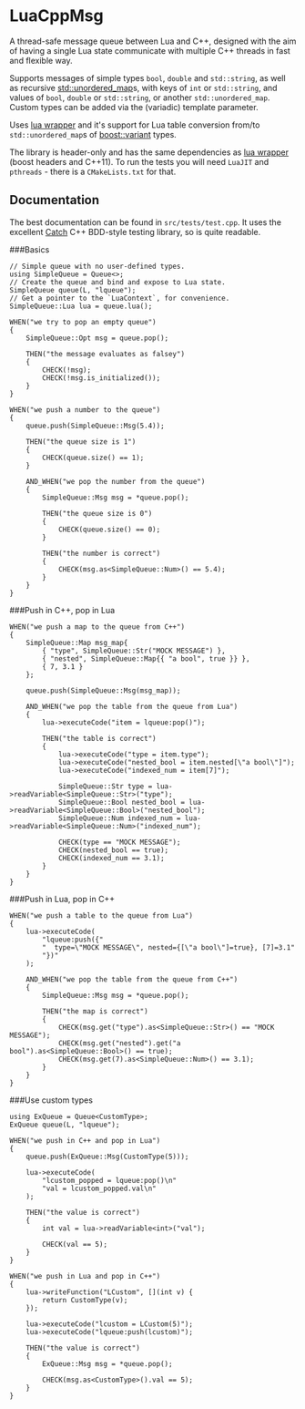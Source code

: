 # LuaCppMsg
A thread-safe message queue between Lua and C++, designed with the aim of having a single 
Lua state communicate with multiple C++ threads in fast and flexible way.

Supports messages of simple types `bool`, `double` and `std::string`, as well as 
recursive [std::unordered_map](http://en.cppreference.com/w/cpp/container/unordered_map)s, with 
keys of `int` or `std::string`, and values of `bool`, 
`double` or `std::string`, or another `std::unordered_map`.  Custom types can be added via the 
(variadic) template parameter.

Uses [lua wrapper](https://github.com/ahupowerdns/luawrapper) and it's support for Lua table 
conversion from/to `std::unordered_map`s 
of [boost::variant](http://www.boost.org/doc/libs/1_61_0/doc/html/variant.html) types.

The library is header-only and has the same dependencies as 
[lua wrapper](https://github.com/ahupowerdns/luawrapper) (boost headers and  C++11).  To run the 
tests you will need `LuaJIT` and `pthreads` - there is a `CMakeLists.txt`
for that.

## Documentation
The best documentation can be found in `src/tests/test.cpp`.  It uses the excellent
[Catch](https://github.com/philsquared/Catch) C++ BDD-style testing library, so is quite readable.


###Basics
```
// Simple queue with no user-defined types.
using SimpleQueue = Queue<>;
// Create the queue and bind and expose to Lua state.
SimpleQueue queue(L, "lqueue");
// Get a pointer to the `LuaContext`, for convenience. 
SimpleQueue::Lua lua = queue.lua();
```
```
WHEN("we try to pop an empty queue")
{
	SimpleQueue::Opt msg = queue.pop();

	THEN("the message evaluates as falsey")
	{
		CHECK(!msg);
		CHECK(!msg.is_initialized());
	}
}
```
```
WHEN("we push a number to the queue")
{
	queue.push(SimpleQueue::Msg(5.4));

	THEN("the queue size is 1")
	{
		CHECK(queue.size() == 1);
	}

	AND_WHEN("we pop the number from the queue")
	{
		SimpleQueue::Msg msg = *queue.pop();

		THEN("the queue size is 0")
		{
			CHECK(queue.size() == 0);
		}

		THEN("the number is correct")
		{
			CHECK(msg.as<SimpleQueue::Num>() == 5.4);
		}
	}
}
```		

###Push in C++, pop in Lua

```
WHEN("we push a map to the queue from C++")
{
	SimpleQueue::Map msg_map{
		{ "type", SimpleQueue::Str("MOCK MESSAGE") },
		{ "nested", SimpleQueue::Map{{ "a bool", true }} },
		{ 7, 3.1 }
	};

	queue.push(SimpleQueue::Msg(msg_map));

	AND_WHEN("we pop the table from the queue from Lua")
	{
		lua->executeCode("item = lqueue:pop()");

		THEN("the table is correct")
		{
			lua->executeCode("type = item.type");
			lua->executeCode("nested_bool = item.nested[\"a bool\"]");
			lua->executeCode("indexed_num = item[7]");

			SimpleQueue::Str type = lua->readVariable<SimpleQueue::Str>("type");
			SimpleQueue::Bool nested_bool = lua->readVariable<SimpleQueue::Bool>("nested_bool");
			SimpleQueue::Num indexed_num = lua->readVariable<SimpleQueue::Num>("indexed_num");

			CHECK(type == "MOCK MESSAGE");
			CHECK(nested_bool == true);
			CHECK(indexed_num == 3.1);
		}
	}
}
```

###Push in Lua, pop in C++
```
WHEN("we push a table to the queue from Lua")
{
	lua->executeCode(
		"lqueue:push({"
		"  type=\"MOCK MESSAGE\", nested={[\"a bool\"]=true}, [7]=3.1"
		"})"
	);

	AND_WHEN("we pop the table from the queue from C++")
	{
		SimpleQueue::Msg msg = *queue.pop();

		THEN("the map is correct")
		{
			CHECK(msg.get("type").as<SimpleQueue::Str>() == "MOCK MESSAGE");
			CHECK(msg.get("nested").get("a bool").as<SimpleQueue::Bool>() == true);
			CHECK(msg.get(7).as<SimpleQueue::Num>() == 3.1);
		}
	}
}
```

###Use custom types
```
using ExQueue = Queue<CustomType>;
ExQueue queue(L, "lqueue");
```

```
WHEN("we push in C++ and pop in Lua")
{
	queue.push(ExQueue::Msg(CustomType(5)));

	lua->executeCode(
		"lcustom_popped = lqueue:pop()\n"
		"val = lcustom_popped.val\n"
	);

	THEN("the value is correct")
	{
		int val = lua->readVariable<int>("val");

		CHECK(val == 5);
	}
}

WHEN("we push in Lua and pop in C++")
{
	lua->writeFunction("LCustom", [](int v) {
		return CustomType(v);
	});

	lua->executeCode("lcustom = LCustom(5)");
	lua->executeCode("lqueue:push(lcustom)");

	THEN("the value is correct")
	{
		ExQueue::Msg msg = *queue.pop();
		
		CHECK(msg.as<CustomType>().val == 5);
	}
}
```



